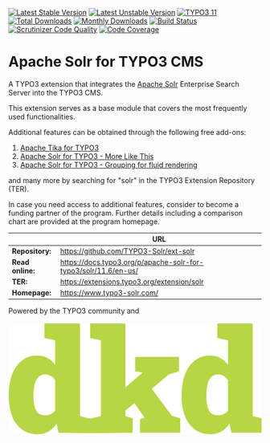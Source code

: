 [![Latest Stable Version](https://poser.pugx.org/apache-solr-for-typo3/solr/v/stable)](https://extensions.typo3.org/extension/solr)
[![Latest Unstable Version](https://poser.pugx.org/apache-solr-for-typo3/solr/v/unstable)](https://extensions.typo3.org/extension/solr)
[![TYPO3 11](https://img.shields.io/badge/TYPO3-11-orange.svg?style=flat-square)](https://get.typo3.org/version/11)
[![Total Downloads](http://poser.pugx.org/apache-solr-for-typo3/solr/downloads)](https://packagist.org/packages/apache-solr-for-typo3/solr)
[![Monthly Downloads](https://poser.pugx.org/apache-solr-for-typo3/solr/d/monthly)](https://packagist.org/packages/apache-solr-for-typo3/solr)
[![Build Status](https://github.com/TYPO3-Solr/ext-solr/actions/workflows/ci.yml/badge.svg?branch=release-11.6.x)](https://github.com/TYPO3-Solr/ext-solr/actions?query=branch:release-11.6.x)
[![Scrutinizer Code Quality](https://scrutinizer-ci.com/g/TYPO3-Solr/ext-solr/badges/quality-score.png?b=release-11.6.x)](https://scrutinizer-ci.com/g/TYPO3-Solr/ext-solr/?branch=release-11.6.x)
[![Code Coverage](https://scrutinizer-ci.com/g/TYPO3-Solr/ext-solr/badges/coverage.png?b=release-11.6.x)](https://scrutinizer-ci.com/g/TYPO3-Solr/ext-solr/?branch=release-11.6.x)

# Apache Solr for TYPO3 CMS

A TYPO3 extension that integrates the [Apache Solr](https://solr.apache.org/) Enterprise Search Server into the
TYPO3 CMS.

This extension serves as a base module that covers the most frequently used functionalities.

Additional features can be obtained through the following free add-ons:

1. [Apache Tika for TYPO3](https://extensions.typo3.org/extension/tika)
2. [Apache Solr for TYPO3 - More Like This](https://extensions.typo3.org/extension/solrmlt)
3. [Apache Solr for TYPO3 - Grouping for fluid rendering](https://extensions.typo3.org/extension/solrfluidgrouping)

and many more by searching for "solr" in the TYPO3 Extension Repository (TER).

In case you need access to additional features, consider to become a funding partner of the program.
Further details including a comparison chart are provided at the program homepage.

|                  | URL                                                             |
|------------------|-----------------------------------------------------------------|
| **Repository:**  | https://github.com/TYPO3-Solr/ext-solr                          |
| **Read online:** | https://docs.typo3.org/p/apache-solr-for-typo3/solr/11.6/en-us/ |
| **TER:**         | https://extensions.typo3.org/extension/solr                     |
| **Homepage:**    | https://www.typo3-solr.com/                                     |

Powered by the TYPO3 community and <br><br>![dkd Internet Service GmbH](./Resources/Public/Images/dkd_logo.png)
